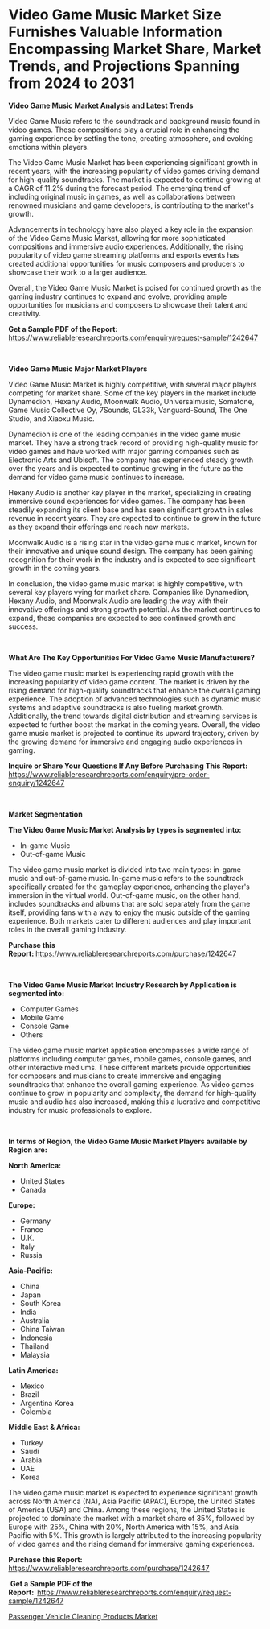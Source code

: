 <p><h1>Video Game Music Market Size Furnishes Valuable Information Encompassing Market Share, Market Trends, and Projections Spanning from 2024 to 2031</h1></p><p><strong>Video Game Music Market Analysis and Latest Trends</strong></p>
<p><p>Video Game Music refers to the soundtrack and background music found in video games. These compositions play a crucial role in enhancing the gaming experience by setting the tone, creating atmosphere, and evoking emotions within players.</p><p>The Video Game Music Market has been experiencing significant growth in recent years, with the increasing popularity of video games driving demand for high-quality soundtracks. The market is expected to continue growing at a CAGR of 11.2% during the forecast period. The emerging trend of including original music in games, as well as collaborations between renowned musicians and game developers, is contributing to the market's growth.</p><p>Advancements in technology have also played a key role in the expansion of the Video Game Music Market, allowing for more sophisticated compositions and immersive audio experiences. Additionally, the rising popularity of video game streaming platforms and esports events has created additional opportunities for music composers and producers to showcase their work to a larger audience.</p><p>Overall, the Video Game Music Market is poised for continued growth as the gaming industry continues to expand and evolve, providing ample opportunities for musicians and composers to showcase their talent and creativity.</p></p>
<p><strong>Get a Sample PDF of the Report:&nbsp;</strong> <a href="https://www.reliableresearchreports.com/enquiry/request-sample/1242647">https://www.reliableresearchreports.com/enquiry/request-sample/1242647</a></p>
<p>&nbsp;</p>
<p><strong>Video Game Music Major Market Players</strong></p>
<p><p>Video Game Music Market is highly competitive, with several major players competing for market share. Some of the key players in the market include Dynamedion, Hexany Audio, Moonwalk Audio, Universalmusic, Somatone, Game Music Collective Oy, 7Sounds, GL33k, Vanguard-Sound, The One Studio, and Xiaoxu Music.</p><p>Dynamedion is one of the leading companies in the video game music market. They have a strong track record of providing high-quality music for video games and have worked with major gaming companies such as Electronic Arts and Ubisoft. The company has experienced steady growth over the years and is expected to continue growing in the future as the demand for video game music continues to increase.</p><p>Hexany Audio is another key player in the market, specializing in creating immersive sound experiences for video games. The company has been steadily expanding its client base and has seen significant growth in sales revenue in recent years. They are expected to continue to grow in the future as they expand their offerings and reach new markets.</p><p>Moonwalk Audio is a rising star in the video game music market, known for their innovative and unique sound design. The company has been gaining recognition for their work in the industry and is expected to see significant growth in the coming years.</p><p>In conclusion, the video game music market is highly competitive, with several key players vying for market share. Companies like Dynamedion, Hexany Audio, and Moonwalk Audio are leading the way with their innovative offerings and strong growth potential. As the market continues to expand, these companies are expected to see continued growth and success.</p></p>
<p>&nbsp;</p>
<p><strong>What Are The Key Opportunities For Video Game Music Manufacturers?</strong></p>
<p><p>The video game music market is experiencing rapid growth with the increasing popularity of video game content. The market is driven by the rising demand for high-quality soundtracks that enhance the overall gaming experience. The adoption of advanced technologies such as dynamic music systems and adaptive soundtracks is also fueling market growth. Additionally, the trend towards digital distribution and streaming services is expected to further boost the market in the coming years. Overall, the video game music market is projected to continue its upward trajectory, driven by the growing demand for immersive and engaging audio experiences in gaming.</p></p>
<p><strong>Inquire or Share Your Questions If Any Before Purchasing This Report:</strong> <a href="https://www.reliableresearchreports.com/enquiry/pre-order-enquiry/1242647">https://www.reliableresearchreports.com/enquiry/pre-order-enquiry/1242647</a></p>
<p>&nbsp;</p>
<p><strong>Market Segmentation</strong></p>
<p><strong>The Video Game Music Market Analysis by types is segmented into:</strong></p>
<p><ul><li>In-game Music</li><li>Out-of-game Music</li></ul></p>
<p><p>The video game music market is divided into two main types: in-game music and out-of-game music. In-game music refers to the soundtrack specifically created for the gameplay experience, enhancing the player's immersion in the virtual world. Out-of-game music, on the other hand, includes soundtracks and albums that are sold separately from the game itself, providing fans with a way to enjoy the music outside of the gaming experience. Both markets cater to different audiences and play important roles in the overall gaming industry.</p></p>
<p><strong>Purchase this Report:&nbsp;</strong><a href="https://www.reliableresearchreports.com/purchase/1242647">https://www.reliableresearchreports.com/purchase/1242647</a></p>
<p>&nbsp;</p>
<p><strong>The Video Game Music Market Industry Research by Application is segmented into:</strong></p>
<p><ul><li>Computer Games</li><li>Mobile Game</li><li>Console Game</li><li>Others</li></ul></p>
<p><p>The video game music market application encompasses a wide range of platforms including computer games, mobile games, console games, and other interactive mediums. These different markets provide opportunities for composers and musicians to create immersive and engaging soundtracks that enhance the overall gaming experience. As video games continue to grow in popularity and complexity, the demand for high-quality music and audio has also increased, making this a lucrative and competitive industry for music professionals to explore.</p></p>
<p>&nbsp;</p>
<p><strong>In terms of Region, the Video Game Music Market Players available by Region are:</strong></p>
<p>
    <p> <strong> North America: </strong>
        <ul>
            <li>United States</li>
            <li>Canada</li>
        </ul>
        </p> 
    <p> <strong> Europe: </strong>
        <ul>
            <li>Germany</li>
            <li>France</li>
            <li>U.K.</li>
            <li>Italy</li>
            <li>Russia</li>
        </ul>
        </p> 
    <p> <strong> Asia-Pacific: </strong>
        <ul>
            <li>China</li>
            <li>Japan</li>
            <li>South Korea</li>
            <li>India</li>
            <li>Australia</li>
            <li>China Taiwan</li>
            <li>Indonesia</li>
            <li>Thailand</li>
            <li>Malaysia</li>
        </ul>
        </p> 
    <p> <strong> Latin America: </strong>
        <ul>
            <li>Mexico</li>
            <li>Brazil</li>
            <li>Argentina Korea</li>
            <li>Colombia</li>
        </ul>
        </p> 
    <p> <strong> Middle East & Africa: </strong>
        <ul>
            <li>Turkey</li>
            <li>Saudi</li>
            <li>Arabia</li>
            <li>UAE</li>
            <li>Korea</li>
        </ul>
    </p>
    </p>
<p><p>The video game music market is expected to experience significant growth across North America (NA), Asia Pacific (APAC), Europe, the United States of America (USA) and China. Among these regions, the United States is projected to dominate the market with a market share of 35%, followed by Europe with 25%, China with 20%, North America with 15%, and Asia Pacific with 5%. This growth is largely attributed to the increasing popularity of video games and the rising demand for immersive gaming experiences.</p></p>
<p><strong>Purchase this Report: </strong><a href="https://www.reliableresearchreports.com/purchase/1242647">https://www.reliableresearchreports.com/purchase/1242647</a></p>
<p>&nbsp;<strong>Get a Sample PDF of the Report:&nbsp;&nbsp;</strong><a href="https://www.reliableresearchreports.com/enquiry/request-sample/1242647">https://www.reliableresearchreports.com/enquiry/request-sample/1242647</a></p>
<p><strong></strong></p>
<p><p><a href="https://nifty-kite-d51.notion.site/Passenger-Vehicle-Cleaning-Products-Market-Size-Market-Trends-and-Growth-Outlook-forecasted-for-pe-7e22fe129fd14193a87c22b81f64d999">Passenger Vehicle Cleaning Products Market</a></p></p>